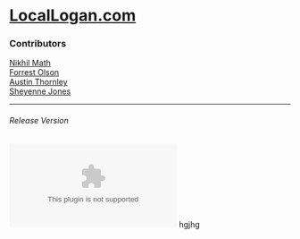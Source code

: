 # [LocalLogan.com](https://www.LocalLogan.com)


### Contributors

[Nikhil Math](https://github.com/NikhilMath) <br>
[Forrest Olson](https://github.com/bojoki) <br>
[Austin Thornley](https://github.com/AustinThornley) <br>
[Sheyenne Jones](https://github.com/sheyennejones)

---
###### Release Version
![GitHub release (latest by date)](https://img.shields.io/github/v/release/NikhilMath/locallogan.com)
hgjhg
